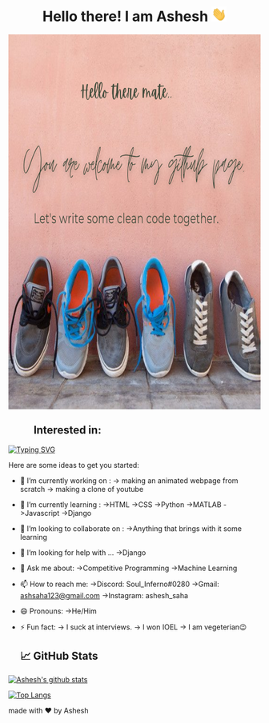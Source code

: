 
<h1 align="center">Hello there!  I am Ashesh <img src="https://raw.githubusercontent.com/ABSphreak/ABSphreak/master/gifs/Hi.gif" width="30px"></h1>
<!--
**hash-slash/hash-slash** is a ✨ _special_ ✨ repository because its `README.md` (this file) appears on your GitHub profile.-->
<img align = "center" width="1000" height="750"  src="github.png" alt="Coding Picture" style="margin-right:5%;"/>

<h2 style="margin-left:10%">Interested in: </h2>

[![Typing SVG](https://readme-typing-svg.herokuapp.com?color=1f83e0&size=25&center=true&lines=Web+Development;Competitive+Programming;Machine+Learning;Artificial+Intelligence;UI/UX+Design)](https://git.io/typing-svg)


Here are some ideas to get you started:

- 🔭 I’m currently working on :
   -> making an animated webpage from scratch
   -> making a clone of youtube
- 🌱 I’m currently learning :
   ->HTML
   ->CSS
   ->Python
   ->MATLAB
   ->Javascript
   ->Django
- 👯 I’m looking to collaborate on :
   ->Anything that brings with it some learning
- 🤔 I’m looking for help with ...
   ->Django
- 💬 Ask me about:
   ->Competitive Programming
   ->Machine Learning
- 📫 How to reach me:
   ->Discord: Soul_Inferno#0280
   ->Gmail: ashsaha123@gmail.com
   ->Instagram: ashesh_saha
- 😄 Pronouns: 
   ->He/Him
- ⚡ Fun fact: 
   -> I suck at interviews.
   -> I won IOEL 
   -> I am vegeterian😉
   
   ## 📈 GitHub Stats 

[![Ashesh's github stats](https://github-readme-stats.vercel.app/api?username=hash-slash)](https://github.com/hash-slash)

[![Top Langs](https://github-readme-stats.vercel.app/api/top-langs/?username=hash-slash&layout=compact)](https://github.com/hash-slash)

made with ❤ by Ashesh
